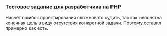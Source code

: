 ### Тестовое задание для разработчика на PHP

Насчёт ошибок проектирования сложновато судить, так как непонятна конечная цель в виду отсутствия конкретной задачи. Поэтому оставил примерно как есть.
